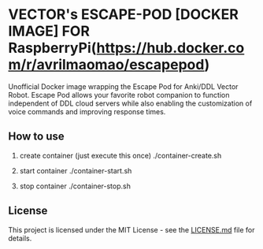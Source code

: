 # VECTOR's ESCAPE-POD [DOCKER IMAGE] FOR RaspberryPi(https://hub.docker.com/r/avrilmaomao/escapepod)

Unofficial Docker image wrapping the Escape Pod for Anki/DDL Vector Robot.
Escape Pod allows your favorite robot companion to function independent of DDL cloud servers while also enabling the customization of voice commands and improving response times.

## How to use
1. create container (just execute this once)
./container-create.sh

2. start container 
./container-start.sh

3. stop container
./container-stop.sh

## License

This project is licensed under the MIT License - see the [LICENSE.md](LICENSE.md) file for details.


